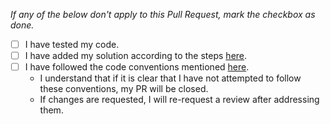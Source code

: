 _If any of the below don't apply to this Pull Request, mark the checkbox as done._

- [ ] I have tested my code.
- [ ] I have added my solution according to the steps [here](https://usaco.guide/general/adding-solution#steps).
- [ ] I have followed the code conventions mentioned [here](https://usaco.guide/general/adding-solution/#code-conventions).
  - I understand that if it is clear that I have not attempted to follow these conventions, my PR will be closed.
  - If changes are requested, I will re-request a review after addressing them.

